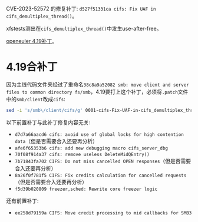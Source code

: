 CVE-2023-52572 的修复补丁: `d527f51331ca cifs: Fix UAF in cifs_demultiplex_thread()`。

xfstests测出在`cifs_demultiplex_thread()`中发生use-after-free。

[openeuler 4.19补丁](https://gitee.com/openeuler/kernel/pulls/5298/commits)。

# 4.19合补丁

因为主线代码文件夹经过了重命名`38c8a9a52082 smb: move client and server files to common directory fs/smb`，4.19要打上这个补丁，必须将`.patch`文件中的`smb/client`改成`cifs`:
```sh
sed -i 's/smb\/client/cifs/g' 0001-cifs-Fix-UAF-in-cifs_demultiplex_thread.patch
```

以下前置补丁与此补丁修复内容无关:

- `d7d7a66aacd6 cifs: avoid use of global locks for high contention data`（但是否需要合入还要再分析）
- `afe6f65353b6 cifs: add new debugging macro cifs_server_dbg`
- `70f08f914a37 cifs: remove useless DeleteMidQEntry()`
- `7b71843fa702 CIFS: Do not miss cancelled OPEN responses`（但是否需要合入还要再分析）
- `8a26f0f781f5 CIFS: Fix credits calculation for cancelled requests`（但是否需要合入还要再分析）
- `f5d39b020809 freezer,sched: Rewrite core freezer logic`

还有前置补丁:

- `ee258d79159a CIFS: Move credit processing to mid callbacks for SMB3`
